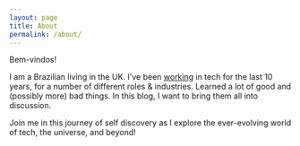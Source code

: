 ```yaml
---
layout: page
title: About
permalink: /about/
---
```


Bem-vindos!

I am a Brazilian living in the UK. I've been [working](https://www.linkedin.com/in/baumont/) in tech for the last 10 years, for a number of different roles & industries. Learned a lot of good and (possibly more) bad things. In this blog, I want to bring them all into discussion.

Join me in this journey of self discovery as I explore the ever-evolving world of tech, the universe, and beyond!